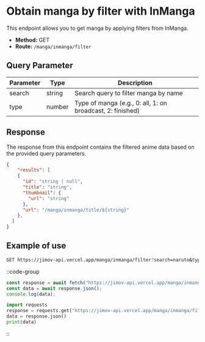 # Obtain manga by filter with InManga

This endpoint allows you to get manga by applying filters from InManga.

- **Method:** GET
- **Route:** `/manga/inmanga/filter`

## Query Parameter

| Parameter | Type           | Description                                                   |
| --------- | -------------- | ------------------------------------------------------------- |
| search    | string         | Search query to filter manga by name                          |
| type      | number         | Type of manga (e.g., 0: all, 1: on broadcast, 2: finished)    |

## Response

The response from this endpoint contains the filtered anime data based on the provided query parameters.

```json
{
    "results": [
    {
      "id": "string | null",
      "title": "string",
      "thumbnail": {
        "url": "string"
      },
      "url": "/manga/inmanga/title/${string}"
    },
  ]
}
```

## Example of use

```bash
GET https://jimov-api.vercel.app/manga/inmanga/filter?search=naruto&type=2
```

::code-group

```javascript [JavaScript]
const response = await fetch("https://jimov-api.vercel.app/manga/inmanga/filter?search=naruto&type=2");
const data = await response.json();
console.log(data);
```

```python [Python]
import requests
response = requests.get("https://jimov-api.vercel.app/manga/inmanga/filter?search=naruto&type=2")
data = response.json()
print(data)
```

::
